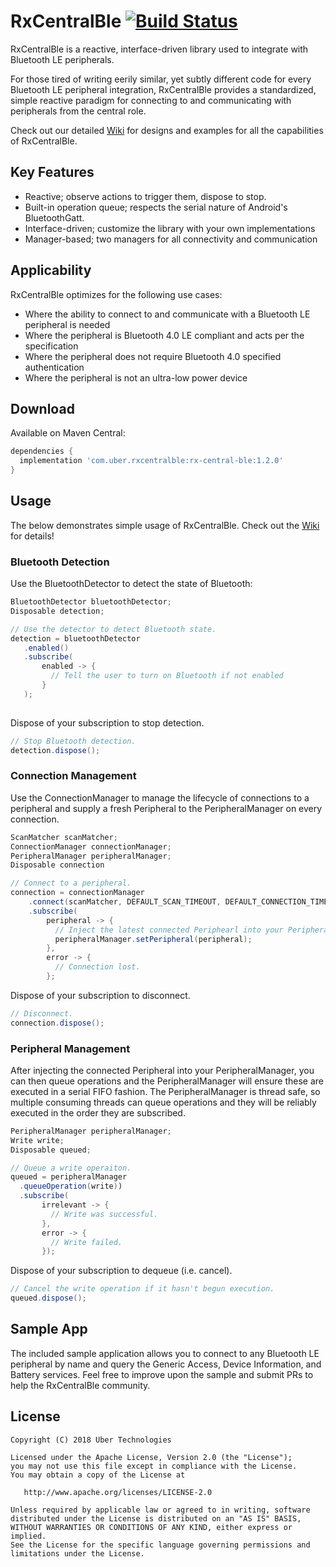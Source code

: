 # RxCentralBle [![Build Status](https://travis-ci.com/uber/RxCentralBle.svg?branch=master)](https://travis-ci.org/uber/RxCentralBle)

RxCentralBle is a reactive, interface-driven library used to integrate with Bluetooth LE peripherals.   

For those tired of writing eerily similar, yet subtly different code for every Bluetooth LE peripheral integration, RxCentralBle provides a standardized, simple reactive paradigm for connecting to and communicating with peripherals from the central role.

Check out our detailed [Wiki](https://github.com/uber/RxCentralBle/wiki) for designs and examples for all the capabilities of RxCentralBle.

## Key Features

  - Reactive; observe actions to trigger them, dispose to stop. 
  - Built-in operation queue; respects the serial nature of Android's BluetoothGatt.
  - Interface-driven; customize the library with your own implementations
  - Manager-based; two managers for all connectivity and communication

## Applicability

RxCentralBle optimizes for the following use cases:

  - Where the ability to connect to and communicate with a Bluetooth LE peripheral is needed
  - Where the peripheral is Bluetooth 4.0 LE compliant and acts per the specification
  - Where the peripheral does not require Bluetooth 4.0 specified authentication
  - Where the peripheral is not an ultra-low power device

## Download

Available on Maven Central:

```gradle
dependencies {
  implementation 'com.uber.rxcentralble:rx-central-ble:1.2.0'
}
```

## Usage

The below demonstrates simple usage of RxCentralBle.  Check out the [Wiki](https://github.com/uber/RxCentralBle/wiki) for details!

### Bluetooth Detection

Use the BluetoothDetector to detect the state of Bluetooth:

```java
BluetoothDetector bluetoothDetector;
Disposable detection;

// Use the detector to detect Bluetooth state.
detection = bluetoothDetector
   .enabled()
   .subscribe(
       enabled -> {
         // Tell the user to turn on Bluetooth if not enabled
       }
   );
   
```

Dispose of your subscription to stop detection.  

```java
// Stop Bluetooth detection.
detection.dispose();
```

### Connection Management

Use the ConnectionManager to manage the lifecycle of connections to a peripheral and supply a fresh Peripheral to the PeripheralManager on every connection.

```java
ScanMatcher scanMatcher;
ConnectionManager connectionManager;
PeripheralManager peripheralManager;
Disposable connection

// Connect to a peripheral.  
connection = connectionManager
    .connect(scanMatcher, DEFAULT_SCAN_TIMEOUT, DEFAULT_CONNECTION_TIMEOUT)
    .subscribe(
        peripheral -> {
          // Inject the latest connected Periphearl into your PeripheralManager.
          peripheralManager.setPeripheral(peripheral);
        },
        error -> {
          // Connection lost.
        };
```

Dispose of your subscription to disconnect.  

```java
// Disconnect.
connection.dispose();
```

### Peripheral Management

After injecting the connected Peripheral into your PeripheralManager, you can then queue operations and the PeripheralManager will ensure these are executed in a serial FIFO fashion.  The PeripheralManager is thread safe, so multiple consuming threads can queue operations and they will be reliably executed in the order they are subscribed.

```java 
PeripheralManager peripheralManager;
Write write;
Disposable queued;

// Queue a write operaiton.
queued = peripheralManager
  .queueOperation(write))
  .subscribe(
       irrelevant -> {
         // Write was successful.
       },
       error -> {
         // Write failed.
       });
```

Dispose of your subscription to dequeue (i.e. cancel).  

```java       
// Cancel the write operation if it hasn't begun execution.
queued.dispose();
```

## Sample App

The included sample application allows you to connect to any Bluetooth LE peripheral by name and query the Generic Access, Device Information, and Battery services.  Feel free to improve upon the sample and submit PRs to help the RxCentralBle community.

## License

    Copyright (C) 2018 Uber Technologies

    Licensed under the Apache License, Version 2.0 (the "License");
    you may not use this file except in compliance with the License.
    You may obtain a copy of the License at

       http://www.apache.org/licenses/LICENSE-2.0

    Unless required by applicable law or agreed to in writing, software
    distributed under the License is distributed on an "AS IS" BASIS,
    WITHOUT WARRANTIES OR CONDITIONS OF ANY KIND, either express or implied.
    See the License for the specific language governing permissions and
    limitations under the License.

